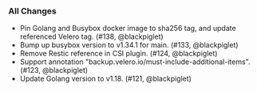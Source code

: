 ### All Changes

- Pin Golang and Busybox docker image to sha256 tag, and update referenced Velero tag. (#138, @blackpiglet)
- Bump up busybox version to v1.34.1 for main. (#133, @blackpiglet)
- Remove Restic reference in CSI plugin. (#124, @blackpiglet)
- Support annotation "backup.velero.io/must-include-additional-items". (#123, @blackpiglet)
- Update Golang version to v1.18. (#121, @blackpiglet)